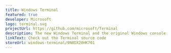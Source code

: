 ```yaml
---
title: Windows Terminal
featured: true
developer: Microsoft
logo: terminal.svg
projectUrl: https://github.com/microsoft/Terminal
description: The new Windows Terminal and the original Windows console host, all in the same place!
linkText: Check out the Terminal source code
storeUrl: windows-terminal/9N0DX20HK701
---
```

